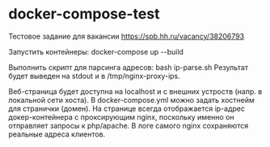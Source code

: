 # docker-compose-test
Тестовое задание для вакансии https://spb.hh.ru/vacancy/38206793

Запустить контейнеры:
docker-compose up --build

Выполнить скрипт для парсинга адресов:
bash ip-parse.sh
Результат будет выведен на stdout и в /tmp/nginx-proxy-ips.

Веб-страница будет доступна на localhost и с внешних устроств (напр. в локальной сети хоста). В docker-compose.yml можно задать хостнейм для странички (домен).
На странице всегда отображается ip-адрес докер-контейнера с проксирующим nginx, поскольку именно он отправляет запросы к php/apache.
В логе самого nginx сохраняются реальные адреса клиентов.
